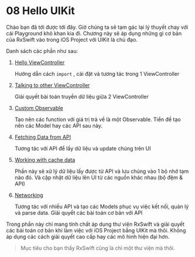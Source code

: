 # 08 Hello UIKit

Chào bạn đã tới được tới đây. Giờ chúng ta sẽ tạm gác lại lý thuyết chay với cái Playground khô khan kia đi. Chương này sẽ áp dụng những gì cơ bản của RxSwift vào trong iOS Project với UIKit là chủ đạo.

Danh sách các phần như sau:

1. [Hello ViewController](08_1_HelloViewController.md)

   Hướng dẫn cách `import` , cài đặt và tương tác trong 1 ViewController

2. [Talking to other ViewController](08_2_TalkingOtherVC.md)

   Giải quyết bài toán truyền dữ liệu giữa 2 ViewController

3. [Custom Observable](08_3_CustomObservable.md)

   Tạo nên các function với giá trị trả về là một Observable. Tiền đề tạo nên các Model hay các API sau này.
   
4. [Fetching Data from API](08_4_FetchingDataAPI.md)

   Tương tác với API để lấy dữ liệu và update chúng trên UI
   
5. [Working with cache data](08_5_WorkingCache.md)

   Phần này sẽ xử lý dữ liệu lấy được từ API và lưu chúng vào 1 bộ nhớ tạm nào đó. Và cập nhật dữ liệu lên UI từ các nguồn khác nhau (bộ đệm & API)
   
6. [Networking](08_6_Networking.md)

   Tương tác với nhiều API và tạo các Models phục vụ việc kết nối, quản lý và parse data. Giải quyết các bài toán cơ bản với API

Trong phần này chỉ mang tính chất áp dụng thư viện RxSwift và giải quyết các bài toán cơ bản khi làm việc với iOS Project bằng UIKit mà thôi. Không áp dụng các cách giải quyết cao cấp hay các mô hình hiện đại hơn.

> Mục tiêu cho bạn thấy RxSwift cũng là chỉ một thư viện mà thôi.